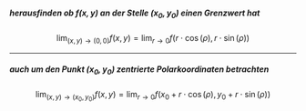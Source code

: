 
##### herausfinden ob $f(x,y)$ an der Stelle $(x_{0},y_{0})$ einen Grenzwert hat
$$
\lim_{ (x,y) \to (0,0) }f(x,y)=\lim_{ r \to 0 } f(r\cdot \cos(\rho), r\cdot \sin(\rho))
$$

---
##### auch um den Punkt $(x_{0}, y_{0})$ zentrierte Polarkoordinaten betrachten
$$
\lim_{ (x,y) \to (x_{0},y_{0}) }f(x,y)=\lim_{r \to 0 } f( x_{0}+r\cdot \cos(\rho),  y_{0}+r\cdot \sin(\rho))
$$